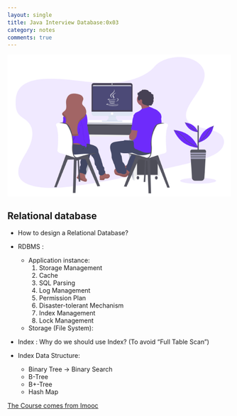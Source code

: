 ```yaml
---
layout: single
title: Java Interview Database:0x03
category: notes
comments: true
---
```

![](../../assets/images/JavaInterview.png)

## Relational database

- How to design a Relational Database?

- RDBMS :
  - Application instance:
     1. Storage Management
     2. Cache
     3. SQL Parsing
     4. Log Management
     5. Permission Plan
     6. Disaster-tolerant Mechanism
     7. Index Management
     8. Lock Management
  - Storage (File System):

- Index : Why do we should use Index? (To avoid “Full Table Scan”)
- Index Data Structure:
    - Binary Tree -> Binary Search
    - B-Tree
    - B+-Tree
    - Hash Map





[The Course comes from Imooc](https://coding.imooc.com/class/303.html)
